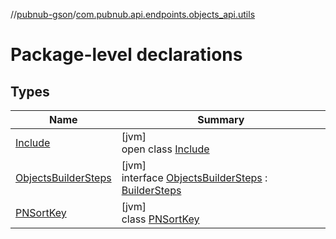 //[pubnub-gson](../../index.md)/[com.pubnub.api.endpoints.objects_api.utils](index.md)

# Package-level declarations

## Types

| Name | Summary |
|---|---|
| [Include](-include/index.md) | [jvm]<br>open class [Include](-include/index.md) |
| [ObjectsBuilderSteps](-objects-builder-steps/index.md) | [jvm]<br>interface [ObjectsBuilderSteps](-objects-builder-steps/index.md) : [BuilderSteps](../com.pubnub.api.endpoints/-builder-steps/index.md) |
| [PNSortKey](-p-n-sort-key/index.md) | [jvm]<br>class [PNSortKey](-p-n-sort-key/index.md) |

